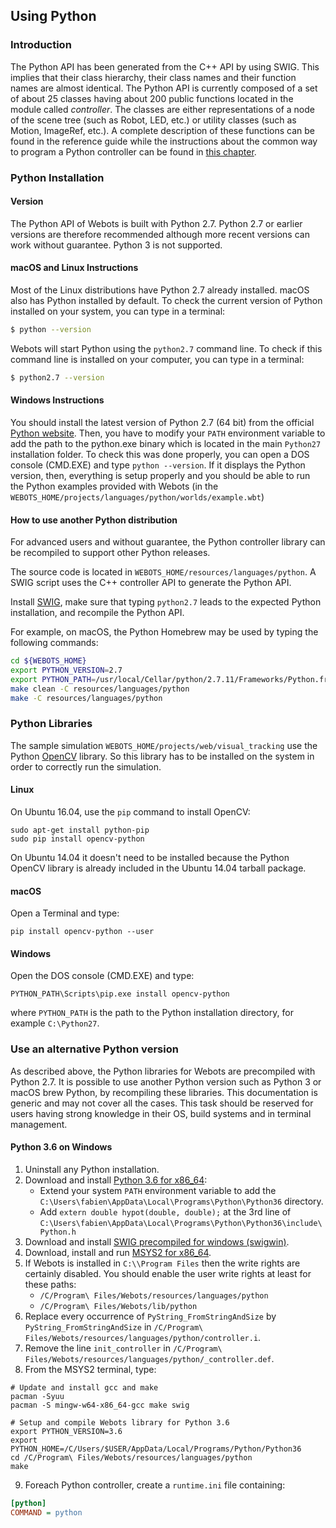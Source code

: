 ## Using Python

### Introduction

The Python API has been generated from the C++ API by using SWIG. This implies
that their class hierarchy, their class names and their function names are
almost identical. The Python API is currently composed of a set of about 25
classes having about 200 public functions located in the module called
*controller*. The classes are either representations of a node of the scene tree
(such as Robot, LED, etc.) or utility classes (such as Motion, ImageRef,
etc.). A complete description of these functions can be found in the reference
guide while the instructions about the common way to program a Python controller
can be found in [this chapter](programming-fundamentals.md).

### Python Installation

#### Version

The Python API of Webots is built with Python 2.7. Python 2.7 or earlier
versions are therefore recommended although more recent versions can work
without guarantee. Python 3 is not supported.

#### macOS and Linux Instructions

Most of the Linux distributions have Python 2.7 already installed. macOS also
has Python installed by default. To check the current version of Python
installed on your system, you can type in a terminal:

```sh
$ python --version
```

Webots will start Python using the `python2.7` command line. To check if this
command line is installed on your computer, you can type in a terminal:

```sh
$ python2.7 --version
```

#### Windows Instructions

You should install the latest version of Python 2.7 (64 bit) from the official [Python website](https://www.python.org). Then, you have to modify your `PATH` environment variable to add the path to the python.exe binary which is located in the main `Python27` installation folder. To check this was done properly, you can open a DOS console (CMD.EXE) and type `python --version`. If it displays the Python version, then, everything is setup properly and you should be able to run the Python examples provided with Webots (in the `WEBOTS_HOME/projects/languages/python/worlds/example.wbt`)

#### How to use another Python distribution

For advanced users and without guarantee, the Python controller library
can be recompiled to support other Python releases.

The source code is located in `WEBOTS_HOME/resources/languages/python`.
A SWIG script uses the C++ controller API to generate the Python API.

Install [SWIG](http://www.swig.org/), make sure that typing `python2.7` leads to
the expected Python installation, and recompile the Python API.

For example, on macOS, the Python Homebrew may be used by typing the following commands:

```sh
cd ${WEBOTS_HOME}
export PYTHON_VERSION=2.7
export PYTHON_PATH=/usr/local/Cellar/python/2.7.11/Frameworks/Python.framework/Versions/2.7
make clean -C resources/languages/python
make -C resources/languages/python
```

### Python Libraries

The sample simulation `WEBOTS_HOME/projects/web/visual_tracking` use the Python [OpenCV](http://opencv.org/) library.
So this library has to be installed on the system in order to correctly run the simulation.

#### Linux

On Ubuntu 16.04, use the `pip` command to install OpenCV:
```
sudo apt-get install python-pip
sudo pip install opencv-python
```

On Ubuntu 14.04 it doesn't need to be installed because the Python OpenCV library is already included in the Ubuntu 14.04 tarball package.

#### macOS

Open a Terminal and type:

```
pip install opencv-python --user
```

#### Windows

Open the DOS console (CMD.EXE) and type:
```
PYTHON_PATH\Scripts\pip.exe install opencv-python
```
where `PYTHON_PATH` is the path to the Python installation directory, for example `C:\Python27`.

### Use an alternative Python version

As described above, the Python libraries for Webots are precompiled with Python 2.7.
It is possible to use another Python version such as Python 3 or macOS brew Python,
by recompiling these libraries.
This documentation is generic and may not cover all the cases.
This task should be reserved for users having strong knowledge in their OS, build systems
and in terminal management.

#### Python 3.6 on Windows

1. Uninstall any Python installation.
2. Download and install [Python 3.6 for x86_64](https://www.python.org/downloads/):
    - Extend your system `PATH` environment variable to add the
    `C:\Users\fabien\AppData\Local\Programs\Python\Python36` directory.
    - Add `extern double hypot(double, double);` at the 3rd line of
    `C:\Users\fabien\AppData\Local\Programs\Python\Python36\include\Python.h`
3. Download and install [SWIG precompiled for windows (swigwin)](http://swig.org/download.html).
4. Download, install and run [MSYS2 for x86_64](http://www.msys2.org/).
5. If Webots is installed in `C:\\Program Files` then the write rights are certainly disabled.
You should enable the user write rights at least for these paths:
    - `/C/Program\ Files/Webots/resources/languages/python`
    - `/C/Program\ Files/Webots/lib/python`
6. Replace every occurrence of `PyString_FromStringAndSize` by `PyString_FromStringAndSize` in
`/C/Program\ Files/Webots/resources/languages/python/controller.i`.
7. Remove the line `init_controller` in `/C/Program\ Files/Webots/resources/languages/python/_controller.def`.
8. From the MSYS2 terminal, type:

```shell
# Update and install gcc and make
pacman -Syuu
pacman -S mingw-w64-x86_64-gcc make swig

# Setup and compile Webots library for Python 3.6
export PYTHON_VERSION=3.6
export PYTHON_HOME=/C/Users/$USER/AppData/Local/Programs/Python/Python36
cd /C/Program\ Files/Webots/resources/languages/python
make
```

9. Foreach Python controller, create a `runtime.ini` file containing:

```ini
[python]
COMMAND = python
```
